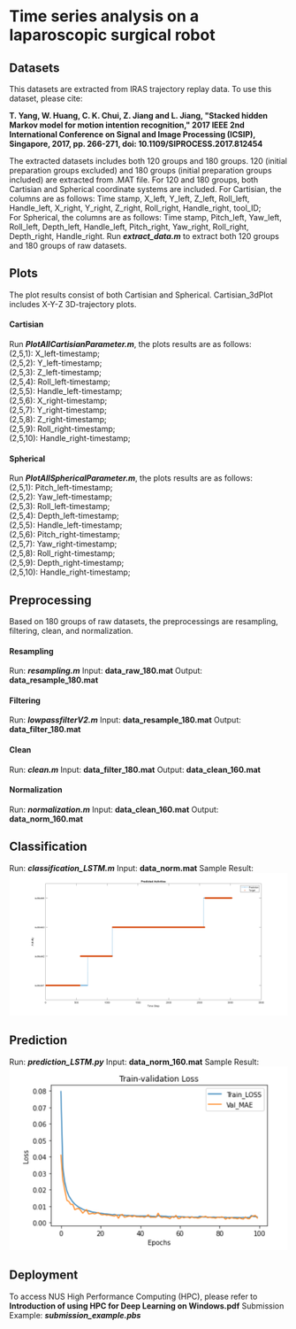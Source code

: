 # Time series analysis on a laparoscopic surgical robot  

## Datasets  
This datasets are extracted from IRAS trajectory replay data. To use this dataset, please cite:  
  
__T. Yang, W. Huang, C. K. Chui, Z. Jiang and L. Jiang, "Stacked hidden Markov model for motion intention recognition," 2017 IEEE 2nd International Conference on Signal and Image Processing (ICSIP), Singapore, 2017, pp. 266-271, doi: 10.1109/SIPROCESS.2017.812454__  

The extracted datasets includes both 120 groups and 180 groups. 120 (initial preparation groups excluded) and 180 groups (initial preparation groups included) are extracted from .MAT file.
For 120 and 180 groups, both Cartisian and Spherical coordinate systems are included.
For Cartisian, the columns are as follows: Time stamp, X_left, Y_left, Z_left, Roll_left, Handle_left, X_right, Y_right, Z_right, Roll_right, Handle_right, tool_ID;  
For Spherical, the columns are as follows: Time stamp, Pitch_left, Yaw_left, Roll_left, Depth_left, Handle_left, Pitch_right, Yaw_right, Roll_right, Depth_right, Handle_right.
Run ___extract_data.m___ to extract both 120 groups and 180 groups of raw datasets.

## Plots  
The plot results consist of both Cartisian and Spherical. Cartisian_3dPlot includes X-Y-Z 3D-trajectory plots.   
#### Cartisian  
Run ___PlotAllCartisianParameter.m___, the plots results are as follows:  
(2,5,1): X_left-timestamp;  
(2,5,2): Y_left-timestamp;   
(2,5,3): Z_left-timestamp;   
(2,5,4): Roll_left-timestamp;   
(2,5,5): Handle_left-timestamp;   
(2,5,6): X_right-timestamp;   
(2,5,7): Y_right-timestamp;   
(2,5,8): Z_right-timestamp;     
(2,5,9): Roll_right-timestamp;   
(2,5,10): Handle_right-timestamp;   
#### Spherical  
Run ___PlotAllSphericalParameter.m___, the plots results are as follows:  
(2,5,1): Pitch_left-timestamp;   
(2,5,2): Yaw_left-timestamp;   
(2,5,3): Roll_left-timestamp;   
(2,5,4): Depth_left-timestamp;   
(2,5,5): Handle_left-timestamp;   
(2,5,6): Pitch_right-timestamp;   
(2,5,7): Yaw_right-timestamp;   
(2,5,8): Roll_right-timestamp;   
(2,5,9): Depth_right-timestamp;   
(2,5,10): Handle_right-timestamp;
## Preprocessing 
Based on 180 groups of raw datasets, the preprocessings are resampling, filtering, clean, and normalization.  
#### Resampling
Run: ___resampling.m___  Input: __data_raw_180.mat__  Output: __data_resample_180.mat__  
#### Filtering
Run: ___lowpassfilterV2.m___  Input: __data_resample_180.mat__  Output: __data_filter_180.mat__  
#### Clean
Run: ___clean.m___  Input: __data_filter_180.mat__  Output: __data_clean_160.mat__  
#### Normalization
Run: ___normalization.m___  Input: __data_clean_160.mat__  Output: __data_norm_160.mat__  
## Classification
Run: ___classification_LSTM.m___  Input: __data_norm.mat__  Sample Result:    
![alt text](https://github.com/JINHUIZHANG/Time-series-analysis-on-a-Laparoscopic-Surgical-Robot/blob/main/Classification/classification_lstm.png)

## Prediction
Run: ___prediction_LSTM.py___  Input: __data_norm_160.mat__  Sample Result:    
![alt text](https://github.com/JINHUIZHANG/Time-series-analysis-on-a-Laparoscopic-Surgical-Robot/blob/main/Prediction/prediction_train_validation_loss_lstm.PNG)

## Deployment
To access NUS High Performance Computing (HPC), please refer to __Introduction of using HPC for Deep Learning on Windows.pdf__
Submission Example: ___submission_example.pbs___
